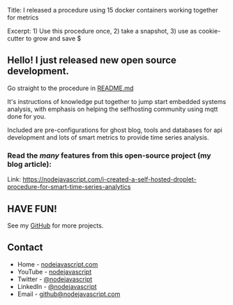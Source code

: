 Title: I released a procedure using 15 docker containers working together for metrics

Excerpt: 1) Use this procedure once, 2) take a snapshot, 3) use as cookie-cutter to grow and save $

## Hello! I just released new open source development.

Go straight to the procedure in [README.md](https://github.com/nodejavascript/linux-setup-docker-clean-monitoring/blob/master/README.md)

It's instructions of knowledge put together to jump start embedded systems analysis, with emphasis on helping the selfhosting community using mqtt done for you.

Included are pre-configurations for ghost blog, tools and databases for api development and lots of smart metrics to provide time series analysis.

### Read the *many* features from this open-source project (my blog article):

Link: https://nodejavascript.com/i-created-a-self-hosted-droplet-procedure-for-smart-time-series-analytics

## HAVE FUN!
See my [GitHub](https://github.com/nodejavascript) for more projects.

## Contact
* Home - [nodejavascript.com](https://nodejavascript.com?ref=githubContact)
* YouTube - [nodejavascript](https://www.youtube.com/channel/UCZFJHjd0c79xyj2SpB8UbJg)
* Twitter - [@nodejavascript](https://twitter.com/nodejavascript)
* LinkedIn - [@nodejavascript](https://linkedin.com/in/georgefielder)
* Email - [github@nodejavascript.com](mailto:github@nodejavascript.com)
